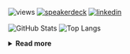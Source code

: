 ![views](https://komarev.com/ghpvc/?username=chck&color=blueviolet)
[![speakerdeck](https://img.shields.io/badge/Speaker_Deck-chck-8a2be2?style=flat-square&logo=speaker-deck)](https://speakerdeck.com/chck)
[![linkedin](https://img.shields.io/badge/LinkedIn-chck-8a2be2?style=flat-square&logo=linkedin)](https://www.linkedin.com/in/chck/)

<p align="left"> 
  <img alt="GitHub Stats" align="center" height="150" src="https://github-readme-stats-nine-umber-51.vercel.app/api?username=chck&count_private=true&show_icons=true&hide_title=true&theme=buefy" />
  <img alt="Top Langs" align="center" height="150" src="https://github-readme-stats-nine-umber-51.vercel.app/api/top-langs/?username=chck&layout=compact&count_private=true&show_icons=true&hide_title=true&theme=buefy" />
</p>

<details>
  <summary><b>Read more</b></summary>
  <br>

  <!--START_SECTION:waka-->
**🐱 My GitHub Data** 

> 📦 76.8 kB Used in GitHub's Storage 
 > 
> 🏆 20 Contributions in the Year 2024
 > 
> 💼 Opted to Hire
 > 
> 📜 134 Public Repositories 
 > 
> 🔑 19 Private Repositories 
 > 
**I'm a Night 🦉** 

```text
🌞 Morning                1323 commits        ████░░░░░░░░░░░░░░░░░░░░░   15.91 % 
🌆 Daytime                2161 commits        ██████░░░░░░░░░░░░░░░░░░░   25.99 % 
🌃 Evening                2285 commits        ███████░░░░░░░░░░░░░░░░░░   27.48 % 
🌙 Night                  2547 commits        ████████░░░░░░░░░░░░░░░░░   30.63 % 
```
📅 **I'm Most Productive on Monday** 

```text
Monday                   1809 commits        █████░░░░░░░░░░░░░░░░░░░░   21.75 % 
Tuesday                  1700 commits        █████░░░░░░░░░░░░░░░░░░░░   20.44 % 
Wednesday                1167 commits        ████░░░░░░░░░░░░░░░░░░░░░   14.03 % 
Thursday                 1569 commits        █████░░░░░░░░░░░░░░░░░░░░   18.87 % 
Friday                   867 commits         ███░░░░░░░░░░░░░░░░░░░░░░   10.43 % 
Saturday                 405 commits         █░░░░░░░░░░░░░░░░░░░░░░░░   04.87 % 
Sunday                   799 commits         ██░░░░░░░░░░░░░░░░░░░░░░░   09.61 % 
```


📊 **This Week I Spent My Time On** 

```text
💬 Programming Languages: 
Other                    28 hrs 12 mins      ██████████████████████░░░   89.96 % 
Terraform                2 hrs 49 mins       ██░░░░░░░░░░░░░░░░░░░░░░░   09.03 % 
Markdown                 4 mins              ░░░░░░░░░░░░░░░░░░░░░░░░░   00.24 % 
Ruby                     2 mins              ░░░░░░░░░░░░░░░░░░░░░░░░░   00.15 % 
Bash                     2 mins              ░░░░░░░░░░░░░░░░░░░░░░░░░   00.15 % 

🔥 Editors: 
Chrome                   28 hrs 11 mins      ██████████████████████░░░   89.95 % 
VS Code                  2 hrs 23 mins       ██░░░░░░░░░░░░░░░░░░░░░░░   07.64 % 
Neovim                   40 mins             █░░░░░░░░░░░░░░░░░░░░░░░░   02.18 % 
Obsidian                 4 mins              ░░░░░░░░░░░░░░░░░░░░░░░░░   00.24 % 
```

**I Mostly Code in Python** 

```text
Python                   41 repos            ████████░░░░░░░░░░░░░░░░░   32.28 % 
Jupyter Notebook         21 repos            ████░░░░░░░░░░░░░░░░░░░░░   16.54 % 
Rust                     7 repos             █░░░░░░░░░░░░░░░░░░░░░░░░   05.51 % 
Shell                    3 repos             █░░░░░░░░░░░░░░░░░░░░░░░░   02.36 % 
Astro                    1 repo              ░░░░░░░░░░░░░░░░░░░░░░░░░   00.79 % 
```



**Timeline**

![Lines of Code chart](https://raw.githubusercontent.com/chck/chck/main/assets/bar_graph.png)


 Last Updated on 2024-01-17 01:27 UTC
<!--END_SECTION:waka-->
</details>

